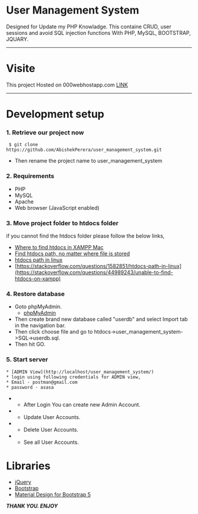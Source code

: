 # User Management System

Designed for Update my PHP Knowladge. This containe CRUD, user sessions and avoid SQL injection functions With PHP, MySQL, BOOTSTRAP, JQUARY.

---

# Visite

This project Hosted on 000webhostapp.com
[LINK](https://umsys2022.000webhostapp.com/)

---

# Development setup

### 1. Retrieve our project now

```git
 $ git clone https://github.com/AbishekPerera/user_management_system.git
```

   * Then rename the project name to user_management_system


### 2. Requirements

   * PHP
   * MySQL
   * Apache
   * Web browser (JavaScript enabled)
    

### 3. Move project folder to htdocs folder

   if you cannot find the htdocs folder please follow the below links,

  * [Where to find htdocs in XAMPP Mac](https://stackoverflow.com/questions/45518021/where-to-find-htdocs-in-xampp-mac)
  * [Find htdocs path, no matter where file is stored](https://stackoverflow.com/questions/5536730/find-htdocs-path-no-matter-where-file-is-stored)
  * [htdocs path in linux](https://stackoverflow.com/questions/1582851/htdocs-path-in-linux)
  * [https://stackoverflow.com/questions/1582851/htdocs-path-in-linux](https://stackoverflow.com/questions/44989243/unable-to-find-htdocs-on-xampp)

### 4. Restore database

   * Goto phpMyAdmin.
       * [phpMyAdmin](http://localhost/phpmyadmin/index.php)
   * Then create brand new database called "userdb" and select Import tab in the navigation bar.
   * Then click choose file and go to htdocs->user_management_system->SQL->userdb.sql.
   * Then hit GO.
   

 ### 5. Start server

    * [ADMIN View](http://localhost/user_management_system/)
    * login using following credentials for ADMIN view,
    * Email - postman@gmail.com
    * password - asasa

  * * After Login You can create new Admin Account.
  * * Update User Accounts.
  * * Delete User Accounts.
  * * See all User Accounts.
    
 # Libraries
  * [jQuery](https://jquery.com/)
  * [Bootstrap](https://getbootstrap.com/)
  * [Material Design for Bootstrap 5 ](https://bootswatch.com/)
  

***THANK YOU. ENJOY***


